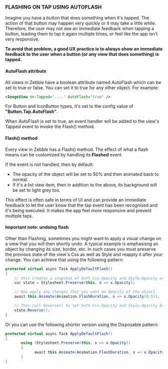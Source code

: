 ﻿
### FLASHING ON TAP USING AUTOFLASH

Imagine you have a button that does something when it's tapped. The action of that button may happen very quickly or it may take a little while. Therefore, the user may not see an immediate feedback when tapping a button, leading them to tap it again multiple times, or feel like the app isn't very responsive.

**To avoid that problem, a good UX practice is to always show an immediate feedback to the user when a button (or any view that does something) is tapped.**

#### AutoFlash attribute

All views in Zebble have a boolean attribute named AutoFlash which can be set to true or false. You can set it to true for any other object. For example:

```xml
<ImageView on-Tapped="...." AutoFlash="true" />
```

For Button and IconButton types, it's set to the config value of **"Button.Tap.AutoFlash"**. 

When AutoFlash is set to true, an event handler will be added to the view's Tapped event to invoke the Flash() method.

#### Flash() method

Every view in Zebble has a Flash() method. The effect of what a flash means can be customized by handling its **Flashed** event.

If the event is not handled, then by default:

- The opacity of the object will be set to 50% and then animated back to normal.
- If it's a list view item, then in addition to the above, its background will be set to light grey too.

This effect is often safe in terms of UI and can provide an immediate feedback to let the user know that the tap event has been recognised and it's being executed. It makes the app feel more responsive and prevent multiple taps.

#### Important note: undoing flash

Other than Flashing, sometimes you might want to apply a visual change on a view that you will then shortly undo. A typical example is emphasisng an object by changing its size, border, etc. In such cases you must preserve the previous state of the view's Css as well as Style and reapply it after your change. You can achieve that using the following pattern:

```csharp
protected virtual async Task ApplyDefaultFlash()
{
    // this creates a snapshot of both Css.Opacity and Style.Opacity value.
    var state = Stylesheet.Preserve(this, x => x.Opacity);

    // Now apply any changes that you want on Opacity of the object.
    await this.Animate(Animation.FlashDuration, x => x.Opacity(0.5));

    // Then call Reverse() to set both Css.Opacity and Style.Opacity back to their original values.
    state.Reverse();
}
```

Or you can use the following shorter version using the Disposable pattern:

```csharp
protected virtual async Task ApplyDefaultFlash()
{
       using (Stylesheet.Preserve(this, x => x.Opacity))
       {
             await this.Animate(Animation.FlashDuration, x => x.Opacity(0.5));
       }
}
```